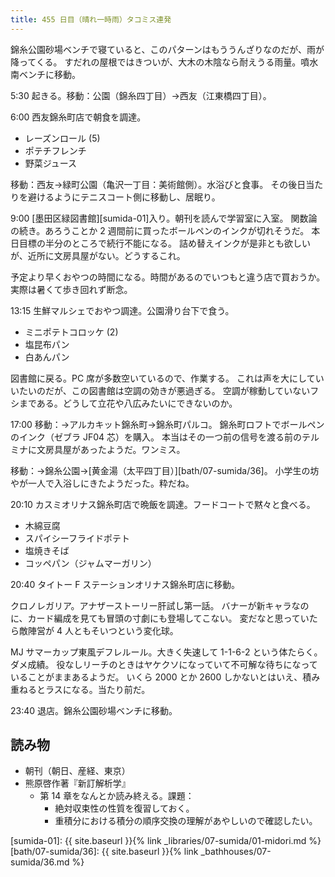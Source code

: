 ```yaml
---
title: 455 日目（晴れ一時雨）タコミス連発
---
```


錦糸公園砂場ベンチで寝ていると、このパターンはもううんざりなのだが、雨が降ってくる。
すだれの屋根ではきついが、大木の木陰なら耐えうる雨量。噴水南ベンチに移動。

5:30 起きる。移動：公園（錦糸四丁目）→西友（江東橋四丁目）。

6:00 西友錦糸町店で朝食を調達。

* レーズンロール (5)
* ポテチフレンチ
* 野菜ジュース

移動：西友→緑町公園（亀沢一丁目：美術館側）。水浴びと食事。
その後日当たりを避けるようにテニスコート側に移動し、居眠り。

9:00 [墨田区緑図書館][sumida-01]入り。朝刊を読んで学習室に入室。
関数論の続き。あろうことか 2 週間前に買ったボールペンのインクが切れそうだ。
本日目標の半分のところで続行不能になる。
詰め替えインクが是非とも欲しいが、近所に文房具屋がない。どうするこれ。

予定より早くおやつの時間になる。時間があるのでいつもと違う店で買おうか。
実際は暑くて歩き回れず断念。

13:15 生鮮マルシェでおやつ調達。公園滑り台下で食う。

* ミニポテトコロッケ (2)
* 塩昆布パン
* 白あんパン

図書館に戻る。PC 席が多数空いているので、作業する。
これは声を大にしていいたいのだが、この図書館は空調の効きが悪過ぎる。
空調が稼動していないフシまである。どうして立花や八広みたいにできないのか。

17:00 移動：→アルカキット錦糸町→錦糸町パルコ。
錦糸町ロフトでボールペンのインク（ゼブラ JF04 芯）を購入。
本当はその一つ前の信号を渡る前のテルミナに文房具屋があったようだ。ワンミス。

移動：→錦糸公園→[黄金湯（太平四丁目）][bath/07-sumida/36]。
小学生の坊やが一人で入浴しにきたようだった。粋だね。

20:10 カスミオリナス錦糸町店で晩飯を調達。フードコートで黙々と食べる。

* 木綿豆腐
* スパイシーフライドポテト
* 塩焼きそば
* コッペパン（ジャムマーガリン）

20:40 タイトー F ステーションオリナス錦糸町店に移動。

クロノレガリア。アナザーストーリー肝試し第一話。
バナーが新キャラなのに、カード編成を見ても冒頭の寸劇にも登場してこない。
変だなと思っていたら敵陣営が 4 人ともそいつという変化球。

MJ サマーカップ東風デフレルール。大きく失速して 1-1-6-2 という体たらく。ダメ成績。
役なしリーチのときはヤケクソになっていて不可解な待ちになっていることがままあるようだ。
いくら 2000 とか 2600 しかないとはいえ、積み重ねるとラスになる。当たり前だ。

23:40 退店。錦糸公園砂場ベンチに移動。

## 読み物

* 朝刊（朝日、産経、東京）
* 熊原啓作著『新訂解析学』
  * 第 14 章をなんとか読み終える。課題：
    * 絶対収束性の性質を復習しておく。
    * 重積分における積分の順序交換の理解があやしいので確認したい。

[sumida-01]: {{ site.baseurl }}{% link _libraries/07-sumida/01-midori.md %}
[bath/07-sumida/36]: {{ site.baseurl }}{% link _bathhouses/07-sumida/36.md %}
